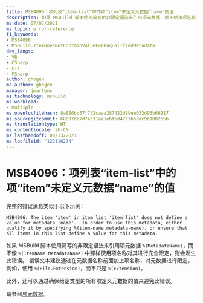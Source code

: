 ```yaml
---
title: MSB4096：项列表“item-list”中的项“item”未定义元数据“name”的值
description: 如果 MSBuild 脚本使用简写的非限定语法来引用项元数据，而不使用项名称对其进行完全限定，则会发生此错误。
ms.date: 07/07/2021
ms.topic: error-reference
f1_keywords:
- MSB4096
- MSBuild.ItemDoesNotContainValueForUnqualifiedMetadata
dev_langs:
- VB
- CSharp
- C++
- FSharp
author: ghogen
ms.author: ghogen
manager: jmartens
ms.technology: msbuild
ms.workload:
- multiple
ms.openlocfilehash: 8a896bd57f732caaa287422d8bee032d95b66917
ms.sourcegitcommit: 68897da7d74c31ae1ebf5d47c7b5ddc9b108265b
ms.translationtype: HT
ms.contentlocale: zh-CN
ms.lasthandoff: 08/13/2021
ms.locfileid: "122116274"
---
```

# <a name="msb4096-the-item-item-in-item-list-item-list-does-not-define-a-value-for-metadata-name"></a>MSB4096：项列表“item-list”中的项“item”未定义元数据“name”的值

完整的错误消息类似于以下示例：

```output
MSB4096: The item 'item' in item list 'item-list' does not define a value for metadata 'name'.  In order to use this metadata, either qualify it by specifying %(item-name.metadata-name), or ensure that all items in this list define a value for this metadata.
```

如果 MSBuild 脚本使用简写的非限定语法来引用项元数据 `%(MetadataName)`，而不像 `%(ItemName.MetadataName)` 中那样使用项名称对其进行完全限定，则会发生此错误。 错误文本建议通过在元数据名称前面加上项名称，对元数据进行限定。 例如，使用 `%(File.Extension)`，而不只是 `%(Extension)`。

此外，还可以通过确保给定类型的所有项定义元数据的值来避免此错误。

请参阅[项元数据](../msbuild-items.md#item-metadata)。
